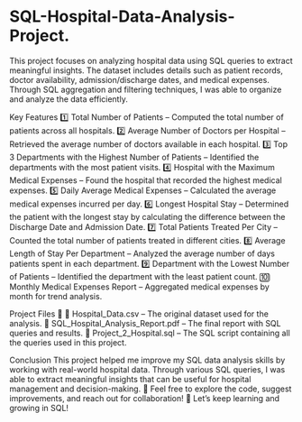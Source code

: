# SQL-Hospital-Data-Analysis-Project.
This project focuses on analyzing hospital data using SQL queries to extract meaningful insights. The dataset includes details such as patient records, doctor availability, admission/discharge dates, and medical expenses. Through SQL aggregation and filtering techniques, I was able to organize and analyze the data efficiently.

Key Features
1️⃣ Total Number of Patients – Computed the total number of patients across all hospitals.
2️⃣ Average Number of Doctors per Hospital – Retrieved the average number of doctors available in each hospital.
3️⃣ Top 3 Departments with the Highest Number of Patients – Identified the departments with the most patient visits.
4️⃣ Hospital with the Maximum Medical Expenses – Found the hospital that recorded the highest medical expenses.
5️⃣ Daily Average Medical Expenses – Calculated the average medical expenses incurred per day.
6️⃣ Longest Hospital Stay – Determined the patient with the longest stay by calculating the difference between the Discharge Date and Admission Date.
7️⃣ Total Patients Treated Per City – Counted the total number of patients treated in different cities.
8️⃣ Average Length of Stay Per Department – Analyzed the average number of days patients spent in each department.
9️⃣ Department with the Lowest Number of Patients – Identified the department with the least patient count.
🔟 Monthly Medical Expenses Report – Aggregated medical expenses by month for trend analysis.

Project Files 📂
📌 Hospital_Data.csv – The original dataset used for the analysis.
📌 SQL_Hospital_Analysis_Report.pdf – The final report with SQL queries and results.
📌 Project_2_Hospital.sql – The SQL script containing all the queries used in this project.

Conclusion
This project helped me improve my SQL data analysis skills by working with real-world hospital data. Through various SQL queries, I was able to extract meaningful insights that can be useful for hospital management and decision-making.
📌 Feel free to explore the code, suggest improvements, and reach out for collaboration!
🚀 Let’s keep learning and growing in SQL!
